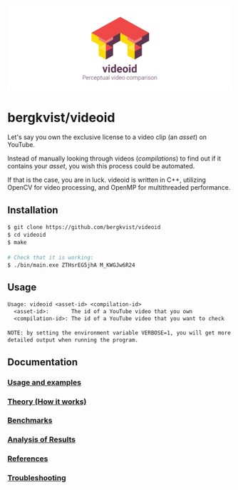 ![](docs/logo.png)

# bergkvist/videoid
Let's say you own the exclusive license to a video clip (an *asset*) on YouTube.

Instead of manually looking through videos (*compilations*) to find out if it contains your *asset*, you wish this process could be automated.

If that is the case, you are in luck. videoid is written in C++, utilizing OpenCV for video processing, and OpenMP for multithreaded performance.



## Installation
```sh
$ git clone https://github.com/bergkvist/videoid
$ cd videoid
$ make

# Check that it is working:
$ ./bin/main.exe ZTHsrEG5jhA M_KWGJw6R24
```

## Usage
```
Usage: videoid <asset-id> <compilation-id>
  <asset-id>:       The id of a YouTube video that you own
  <compilation-id>: The id of a YouTube video that you want to check
 
NOTE: by setting the environment variable VERBOSE=1, you will get more detailed output when running the program.
```

## Documentation
### [Usage and examples](docs/1_EXAMPLES.md)
### [Theory (How it works)](docs/2_THEORY.md)
### [Benchmarks](docs/3_BENCHMARKS.md)
### [Analysis of Results](docs/4_RESULTS.md)
### [References](docs/5_REFERENCES.md)
### [Troubleshooting](docs/0_TROUBLESHOOTING.md)
